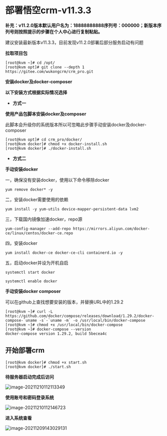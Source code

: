 # 部署悟空crm-v11.3.3

**补充：v11.2.0版本默认用户名为：18888888888序列号：000000；新版本序列号则按照提示的步骤在个人中心进行复制粘贴。**

建议安装最新版本v11.3.3，目前发现v11.2.0部署后部分服务启动有问题

**拉取项目包**

```
[root@kvm ~]# cd /opt/
[root@kvm opt]# git clone --depth 1 https://gitee.com/wukongcrm/crm_pro.git
```

**安装docker及docker-composer**

**以下安装方式根据实际情况选择**

- **方式一**

**使用产品包脚本安装docker及composer**

此脚本会升级你的系统版本所以可忽略此步骤手动安装docker及docker-composer

```
[root@kvm opt]# cd crm_pro/docker/
[root@kvm docker]# chmod +x docker-install.sh 
[root@kvm docker]# ./docker-install.sh 
```

- **方式二**

**手动安装docker**

一，确保没有安装docker，使用以下命令移除docker

```
yum remove docker* -y
```

二，安装docker需要使用的依赖

```
yum install -y yum-utils device-mapper-persistent-data lvm2
```

三，下载国内镜像加速docker，repo源

```
yum-config-manager --add-repo https://mirrors.aliyun.com/docker-ce/linux/centos/docker-ce.repo
```

四，安装docker

```
yum install docker-ce docker-ce-cli containerd.io -y
```

五，启动docker并设为开机自启

```
systemctl start docker
```

```
systemctl enable docker
```

**手动安装docker composer**

可以在github上查找想要安装的版本，并替换URL中的1.29.2

```
[root@kvm ~]# curl -L https://github.com/docker/compose/releases/download/1.29.2/docker-compose-`uname -s`-`uname -m` -o /usr/local/bin/docker-compose
[root@kvm ~]# chmod +x /usr/local/bin/docker-compose
[root@kvm ~]# docker-compose --version
docker-compose version 1.29.2, build 5becea4c
```

## 开始部署crm

```
[root@kvm docker]# chmod +x start.sh 
[root@kvm docker]# ./start.sh 
```

**待服务器启动完成后访问**

![image-20211210112113349](https://img.myhappiness.top/img/image-20211210112113349.png)



**使用账号和密码登录系统**

![image-20211210112146723](https://img.myhappiness.top/img/image-20211210112146723.png)

**进入系统查看**

![image-20211209143029131](https://img.myhappiness.top/img/image-20211209143029131.png)

